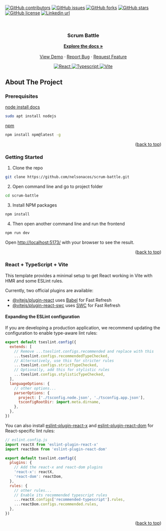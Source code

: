 <div id="top"></div>

[![GitHub contributors](https://img.shields.io/github/contributors/nelsonacos/scrum-battle.svg?style=for-the-badge)](https://github.com/nelsonacos/scrum-battle/graphs/contributors)
[![GitHub issues](https://img.shields.io/github/issues/nelsonacos/scrum-battle?style=for-the-badge)](https://github.com/nelsonacos/scrum-battle/issues)
[![GitHub forks](https://img.shields.io/github/forks/nelsonacos/scrum-battle?style=for-the-badge)](https://github.com/nelsonacos/kanban-board/network)
[![GitHub stars](https://img.shields.io/github/stars/nelsonacos/scrum-battled?style=for-the-badge)](https://github.com/nelsonacos/scrum-battle/stargazers)
[![GitHub license](https://img.shields.io/github/license/nelsonacos/scrum-battle?style=for-the-badge)](https://github.com/nelsonacos/scrum-battle/blob/main/LICENSE)
[![Linkedin url](https://img.shields.io/badge/-LinkedIn-black.svg?color=%23555555&logo=linkedin&style=for-the-badge)](https://www.linkedin.com/in/nelchar/)

<br />
<div align="center">

  <h3 align="center">Scrum Battle</h3>

  <p align="center">
    <a href="#top"><strong>Explore the docs »</strong></a>
    <br />
    <br />
    <a href="#">View Demo</a>
    ·
    <a href="https://github.com/nelsonacos/scrum-battle/issues">Report Bug</a>
    ·
    <a href="https://github.com/nelsonacos/scrum-battle/issues">Request Feature</a>
  </p>
</div>

<p align="center">
    <a href="https://github.com/nelsonacos/scrum-battle">
        <img src="https://img.shields.io/badge/react-black?style=for-the-badge&logo=react" alt="React">
    </a>
    <a href="https://github.com/nelsonacos/scrum-battle">
        <img src="https://img.shields.io/badge/typescript-black?style=for-the-badge&logo=typescript" alt="Typescript">
    </a>
    <a href="https://github.com/nelsonacos/scrum-battle">
        <img src="https://img.shields.io/badge/Vite-black?style=for-the-badge&logo=Vite" alt="Vite">
    </a>
</p>

## About The Project

### Prerequisites

[node install docs](https://nodejs.org/es/download/package-manager/)

```sh
sudo apt install nodejs
```

[npm](https://www.npmjs.com/package/npm-install)

```sh
npm install npm@latest -g
```

<p align="right">(<a href="#top">back to top</a>)</p>

### Getting Started

1. Clone the repo

```sh
git clone https://github.com/nelsonacos/scrum-battle.git
```

2. Open command line and go to project folder

```bash
cd scrum-battle
```

3. Install NPM packages

```sh
npm install
```

4. Then open another command line and run the frontend

```js
npm run dev
```

Open [http://localhost:5173/](http://localhost:5173/) with your browser to see the result.

<p align="right">(<a href="#top">back to top</a>)</p>

### React + TypeScript + Vite

This template provides a minimal setup to get React working in Vite with HMR and some ESLint rules.

Currently, two official plugins are available:

- [@vitejs/plugin-react](https://github.com/vitejs/vite-plugin-react/blob/main/packages/plugin-react/README.md) uses [Babel](https://babeljs.io/) for Fast Refresh
- [@vitejs/plugin-react-swc](https://github.com/vitejs/vite-plugin-react-swc) uses [SWC](https://swc.rs/) for Fast Refresh

#### Expanding the ESLint configuration

If you are developing a production application, we recommend updating the configuration to enable type-aware lint rules:

```js
export default tseslint.config({
  extends: [
    // Remove ...tseslint.configs.recommended and replace with this
    ...tseslint.configs.recommendedTypeChecked,
    // Alternatively, use this for stricter rules
    ...tseslint.configs.strictTypeChecked,
    // Optionally, add this for stylistic rules
    ...tseslint.configs.stylisticTypeChecked,
  ],
  languageOptions: {
    // other options...
    parserOptions: {
      project: ['./tsconfig.node.json', './tsconfig.app.json'],
      tsconfigRootDir: import.meta.dirname,
    },
  },
})
```

You can also install [eslint-plugin-react-x](https://github.com/Rel1cx/eslint-react/tree/main/packages/plugins/eslint-plugin-react-x) and [eslint-plugin-react-dom](https://github.com/Rel1cx/eslint-react/tree/main/packages/plugins/eslint-plugin-react-dom) for React-specific lint rules:

```js
// eslint.config.js
import reactX from 'eslint-plugin-react-x'
import reactDom from 'eslint-plugin-react-dom'

export default tseslint.config({
  plugins: {
    // Add the react-x and react-dom plugins
    'react-x': reactX,
    'react-dom': reactDom,
  },
  rules: {
    // other rules...
    // Enable its recommended typescript rules
    ...reactX.configs['recommended-typescript'].rules,
    ...reactDom.configs.recommended.rules,
  },
})
```
<p align="right">(<a href="#top">back to top</a>)</p>